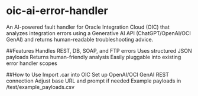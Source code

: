 # oic-ai-error-handler
An AI-powered fault handler for Oracle Integration Cloud (OIC) that analyzes integration errors using a Generative AI API (ChatGPT/OpenAI/OCI GenAI) and returns human-readable troubleshooting advice.

##Features
Handles REST, DB, SOAP, and FTP errors
Uses structured JSON payloads
Returns human-friendly analysis
Easily pluggable into existing error handler scopes

##How to Use
Import .car into OIC
Set up OpenAI/OCI GenAI REST connection
Adjust base URL and prompt if needed
Example payloads in /test/example_payloads.csv
